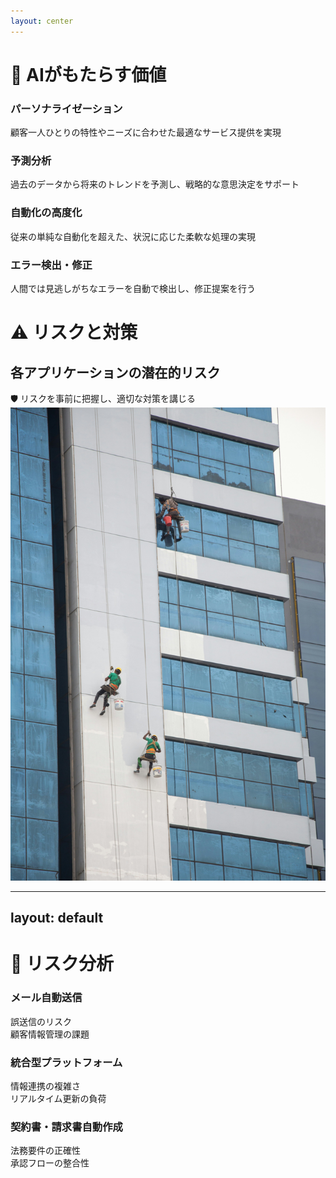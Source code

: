 ```yaml
---
layout: center
---
```


# 🔮 AIがもたらす価値
<div class="grid grid-cols-2 gap-8">
	<div 
		class="value-card"
		v-motion
		:initial="{ y: 40, opacity: 0 }"
		:enter="{ y: 0, opacity: 1, transition: { delay: 200, duration: 700 } }"
	>
		<carbon:user-avatar class="text-4xl text-blue-500 mb-4" />
		<h3 class="font-bold text-xl mb-3">パーソナライゼーション</h3>
		<p class="text-sm opacity-80">
		顧客一人ひとりの特性やニーズに合わせた最適なサービス提供を実現
		</p>
	</div>
	<div 
		class="value-card"
		v-motion
		:initial="{ y: 40, opacity: 0 }"
		:enter="{ y: 0, opacity: 1, transition: { delay: 400, duration: 700 } }"
	>
		<carbon:analytics class="text-4xl text-green-500 mb-4" />
		<h3 class="font-bold text-xl mb-3">予測分析</h3>
		<p class="text-sm opacity-80">
		過去のデータから将来のトレンドを予測し、戦略的な意思決定をサポート
		</p>
	</div>
	<div 
		class="value-card"
		v-motion
		:initial="{ y: 40, opacity: 0 }"
		:enter="{ y: 0, opacity: 1, transition: { delay: 600, duration: 700 } }"
	>
		<carbon:automatic class="text-4xl text-purple-500 mb-4" />
		<h3 class="font-bold text-xl mb-3">自動化の高度化</h3>
		<p class="text-sm opacity-80">
		従来の単純な自動化を超えた、状況に応じた柔軟な処理の実現
		</p>
	</div>
	<div 
		class="value-card"
		v-motion
		:initial="{ y: 40, opacity: 0 }"
		:enter="{ y: 0, opacity: 1, transition: { delay: 800, duration: 700 } }"
	>
		<carbon:error-filled class="text-4xl text-red-500 mb-4" />
		<h3 class="font-bold text-xl mb-3">エラー検出・修正</h3>
		<p class="text-sm opacity-80">
		人間では見逃しがちなエラーを自動で検出し、修正提案を行う
		</p>
	</div>
</div>

<style>
.value-card {
@apply bg-white p-6 rounded-lg shadow-lg border border-gray-200 text-center;
}
</style>

# ⚠️ リスクと対策
## 各アプリケーションの潜在的リスク

<div class="flex flex-row items-center w-full min-h-[10rem]">
	<div class="flex-1">
		<div 
		v-motion
		:initial="{ x: -100, opacity: 0 }"
		:enter="{ x: 0, opacity: 1, transition: { delay: 300, duration: 800 } }"
		class="text-xl mt-8"
		>
		🛡️ リスクを事前に把握し、適切な対策を講じる
		</div>
	</div>
	<div class="flex-1 flex justify-end">
		<div v-motion
		:initial="{ x: 100, opacity: 0, scale: 0.8 }"
		:enter="{ x: 0, opacity: 1, scale: 1, transition: { delay: 200, duration: 900 } }"
		class="mr-2"
		>
			<img src="/assets/risks.jpg" alt="リスク" class="w-80 h-80 drop-shadow-2xl rounded-2xl bg-white object-cover" />
		</div>
	</div>
</div>

---
layout: default
---

# 🚨 リスク分析

<div class="grid grid-cols-3 gap-8 mt-8">
	<div  
		class="risk-section"
		v-motion
		:initial="{ y: 40, opacity: 0 }"
		:enter="{ y: 0, opacity: 1, transition: { delay: 200, duration: 600 } }"
	>
		<div class="risk-header">
			<carbon:mail-all class="text-blue-500 text-3xl mb-3" />
			<h3 class="font-bold text-lg mb-4">メール自動送信</h3>
		</div>
		<div class="risk-content">
			<div class="risk-item">
				<carbon:warning class="text-red-500 text-lg mr-2" />
				<span class="text-sm">誤送信のリスク</span>
			</div>
			<div class="risk-item">
				<carbon:password class="text-red-500 text-lg mr-2" />
				<span class="text-sm">顧客情報管理の課題</span>
			</div>
		</div>
	</div>
	<div  
		class="risk-section"
		v-motion
		:initial="{ y: 40, opacity: 0 }"
		:enter="{ y: 0, opacity: 1, transition: { delay: 400, duration: 600 } }"
	>
		<div class="risk-header">
			<carbon:search class="text-green-500 text-3xl mb-3" />
			<h3 class="font-bold text-lg mb-4">統合型プラットフォーム</h3>
		</div>
		<div class="risk-content">
			<div class="risk-item">
				<carbon:network-overlay class="text-orange-500 text-lg mr-2" />
				<span class="text-sm">情報連携の複雑さ</span>
			</div>
			<div class="risk-item">
				<carbon:time class="text-orange-500 text-lg mr-2" />
				<span class="text-sm">リアルタイム更新の負荷</span>
			</div>
		</div>
	</div>
	<div  
		class="risk-section"
		v-motion
		:initial="{ y: 40, opacity: 0 }"
		:enter="{ y: 0, opacity: 1, transition: { delay: 600, duration: 600 } }"
	>
		<div class="risk-header">
			<carbon:document class="text-purple-500 text-3xl mb-3" />
			<h3 class="font-bold text-lg mb-4">契約書・請求書自動作成</h3>
		</div>
		<div class="risk-content">
			<div class="risk-item">
				<carbon:rule class="text-purple-500 text-lg mr-2" />
				<span class="text-sm">法務要件の正確性</span>
			</div>
			<div class="risk-item">
				<carbon:workflow-automation class="text-purple-500 text-lg mr-2" />
				<span class="text-sm">承認フローの整合性</span>
			</div>
		</div>
	</div>
</div>



<style>
.risk-section {
@apply bg-white p-6 rounded-lg shadow-lg border border-gray-200 h-full;
}

.risk-header {
@apply text-center mb-4;
}

.risk-content {
@apply space-y-3;
}

.risk-item {
@apply flex items-center p-2 bg-red-50 rounded;
}

.summary-card {
@apply bg-white p-6 rounded-lg shadow-lg border border-gray-200;
}
</style>